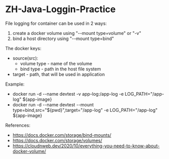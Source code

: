 # ZH-Java-Loggin-Practice

File logging for container can be used in 2 ways:
1. create a docker volume using "--mount type=volume" or "-v"
2. bind a host directory using "--mount type=bind"

The docker keys:
* source(src):
  * volume type - name of the volume
  * bind type - path in the host file system
* target - path, that will be used in application

Example:
* docker run -d --name devtest -v app-log:/app-log -e LOG_PATH="/app-log" ${app-image}
* docker run -d --name devtest --mount type=bind,src="${pwd}",target="/app-log" -e LOG_PATH="/app-log" ${app-image}

References:
* https://docs.docker.com/storage/bind-mounts/
* https://docs.docker.com/storage/volumes/
* https://cloudnweb.dev/2020/10/everything-you-need-to-know-about-docker-volume/